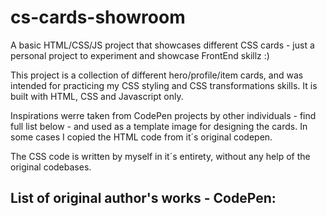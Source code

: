 # cs-cards-showroom
A basic HTML/CSS/JS project that showcases different CSS cards - just a personal project to experiment and showcase FrontEnd skillz :)

This project is a collection of different hero/profile/item cards, and was intended for practicing my CSS styling and CSS transformations skills.
It is built with HTML, CSS and Javascript only.

Inspirations werre taken from CodePen projects by other individuals - find full list below - and used as a template image for designing the cards.
In some cases I copied the HTML code from it´s original codepen.

The CSS code is written by myself in it´s entirety, without any help of the original codebases.

## List of original author's works - CodePen:
